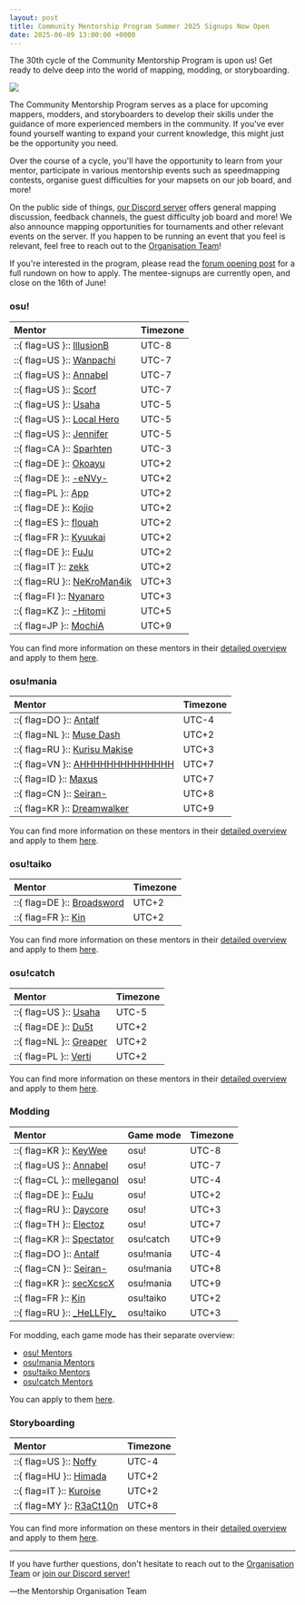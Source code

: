 ```yaml
---
layout: post
title: Community Mentorship Program Summer 2025 Signups Now Open
date: 2025-06-09 13:00:00 +0000
---
```


The 30th cycle of the Community Mentorship Program is upon us! Get ready to delve deep into the world of mapping, modding, or storyboarding.

![](/wiki/shared/news/banners/community-mentorship-program.jpg)

The Community Mentorship Program serves as a place for upcoming mappers, modders, and storyboarders to develop their skills under the guidance of more experienced members in the community. If you've ever found yourself wanting to expand your current knowledge, this might just be the opportunity you need.

Over the course of a cycle, you'll have the opportunity to learn from your mentor, participate in various mentorship events such as speedmapping contests, organise guest difficulties for your mapsets on our job board, and more! 

On the public side of things, [our Discord server](https://discord.com/invite/Ft2FtXmBgx) offers general mapping discussion, feedback channels, the guest difficulty job board and more! We also announce mapping opportunities for tournaments and other relevant events on the server. If you happen to be running an event that you feel is relevant, feel free to reach out to the [Organisation Team](https://docs.google.com/spreadsheets/d/1dVbDmk2Z6RsosS8rN11cfjCPMLKMuCjrICOVqTW2KH4/edit?usp=sharing)!

If you're interested in the program, please read the [forum opening post](https://osu.ppy.sh/community/forums/topics/2079752?n=1) for a full rundown on how to apply. 
The mentee-signups are currently open, and close on the 16th of June! 

### osu! 

| Mentor      | Timezone     |
| :-- | :-- |
| ::{ flag=US }:: [IllusionB](https://osu.ppy.sh/users/13292488)   | UTC-8 |
| ::{ flag=US }:: [Wanpachi](https://osu.ppy.sh/users/12157130)    | UTC-7 |
| ::{ flag=US }:: [Annabel](https://osu.ppy.sh/users/3388410)     | UTC-7 |
| ::{ flag=US }:: [Scorf](https://osu.ppy.sh/users/17038784)       | UTC-7 |
| ::{ flag=US }:: [Usaha](https://osu.ppy.sh/users/6443117)       | UTC-5 |
| ::{ flag=US }:: [Local Hero](https://osu.ppy.sh/users/16134122)  | UTC-5 |
| ::{ flag=US }:: [Jennifer](https://osu.ppy.sh/users/6761853)    | UTC-5 |
| ::{ flag=CA }:: [Sparhten](https://osu.ppy.sh/users/7601720)    | UTC-3 |
| ::{ flag=DE }:: [Okoayu](https://osu.ppy.sh/users/1623405)      | UTC+2 |
| ::{ flag=DE }:: [\-eNVy-](https://osu.ppy.sh/users/10632422)     | UTC+2 |
| ::{ flag=PL }:: [App](https://osu.ppy.sh/users/13650508)         | UTC+2 |
| ::{ flag=DE }:: [Kojio](https://osu.ppy.sh/users/2054596)       | UTC+2 |
| ::{ flag=ES }:: [flouah](https://osu.ppy.sh/users/8030129)      | UTC+2 |
| ::{ flag=FR }:: [Kyuukai](https://osu.ppy.sh/users/5337374)     | UTC+2 |
| ::{ flag=DE }:: [FuJu](https://osu.ppy.sh/users/10773882)        | UTC+2 |
| ::{ flag=IT }:: [zekk](https://osu.ppy.sh/users/9704802)        | UTC+2 |
| ::{ flag=RU }:: [NeKroMan4ik](https://osu.ppy.sh/users/11387664) | UTC+3 |
| ::{ flag=FI }:: [Nyanaro](https://osu.ppy.sh/users/4157611)     | UTC+3 |
| ::{ flag=KZ }:: [\-Hitomi](https://osu.ppy.sh/users/15583987)    | UTC+5 |
| ::{ flag=JP }:: [MochiA](https://osu.ppy.sh/users/9312734)      | UTC+9 |

You can find more information on these mentors in their [detailed overview](https://docs.google.com/spreadsheets/d/1PrL5cXwU-EMIkUaRKPHbRsi-AUeicQhZZR2QkjVDevM/edit) and apply to them [here](https://forms.gle/j9tUAjMf47JoRCRK8). 

### osu!mania 

| Mentor          | Timezone |
| :-- | :-- |
| ::{ flag=DO }:: [Antalf](https://osu.ppy.sh/users/8793773)          | UTC-4    |
| ::{ flag=NL }:: [Muse Dash](https://osu.ppy.sh/users/13695676)       | UTC+2    |
| ::{ flag=RU }:: [Kurisu Makise](https://osu.ppy.sh/users/2790640)   | UTC+3    |
| ::{ flag=VN }:: [AHHHHHHHHHHHHHH](https://osu.ppy.sh/users/8249608) | UTC+7    |
| ::{ flag=ID }:: [Maxus](https://osu.ppy.sh/users/4335785)           | UTC+7    |
| ::{ flag=CN }:: [Seiran-](https://osu.ppy.sh/users/14351534)         | UTC+8    |
| ::{ flag=KR }:: [Dreamwalker](https://osu.ppy.sh/users/8946550)     | UTC+9    |

You can find more information on these mentors in their [detailed overview](https://docs.google.com/spreadsheets/d/1g2KhhmBqiqNAe2I2PJPicaSFtWPQ5sScRluC9oQzFGg/edit) and apply to them [here](https://forms.gle/5pwB9qqUsDc3kV6H9).

### osu!taiko

| Mentor     | Timezone |
| :-- | :-- |
| ::{ flag=DE }:: [Broadsword](https://osu.ppy.sh/users/11357694) | UTC+2    |
| ::{ flag=FR }:: [Kin](https://osu.ppy.sh/users/480689)       | UTC+2    |

You can find more information on these mentors in their [detailed overview](https://docs.google.com/spreadsheets/d/1_bMj04v4kUhdBd_JS6yiex9pBSFcxh_Uunn--n7Ugt8/edit) and apply to them [here](https://forms.gle/unAie67mgosQK6vE7).

### osu!catch

| Mentor  | Timezone |
| :-- | :-- |
| ::{ flag=US }:: [Usaha](https://osu.ppy.sh/users/6443117)    | UTC-5    |
| ::{ flag=DE }:: [Du5t](https://osu.ppy.sh/users/6053071)    | UTC+2    |
| ::{ flag=NL }:: [Greaper](https://osu.ppy.sh/users/2369776) | UTC+2    |
| ::{ flag=PL }:: [Verti](https://osu.ppy.sh/users/10674528)   | UTC+2    |

You can find more information on these mentors in their [detailed overview](https://docs.google.com/spreadsheets/d/16J1nxWgHadycR2Qu232VufdcmHKPXWb6MFPixO-ehlg/edit) and apply to them [here](https://forms.gle/YrbXSstDdvBGGy2m7).

### Modding

| Mentor     | Game mode | Timezone |
| :-- | :-- | :-- |
| ::{ flag=KR }:: [KeyWee](https://osu.ppy.sh/users/10476879)     | osu!      | UTC-8    |
| ::{ flag=US }:: [Annabel](https://osu.ppy.sh/users/3388410)   | osu!      | UTC-7    |
| ::{ flag=CL }:: [melleganol](https://osu.ppy.sh/users/16452371) | osu!      | UTC-4    |
| ::{ flag=DE }:: [FuJu](https://osu.ppy.sh/users/10773882)        | osu!      | UTC+2    |
| ::{ flag=RU }:: [Daycore](https://osu.ppy.sh/users/5596337)    | osu!      | UTC+3    |
| ::{ flag=TH }:: [Electoz](https://osu.ppy.sh/users/6485263)    | osu!      | UTC+7    |
| ::{ flag=KR }:: [Spectator](https://osu.ppy.sh/users/702598)  | osu!catch | UTC+9    |
| ::{ flag=DO }:: [Antalf](https://osu.ppy.sh/users/8793773)      | osu!mania | UTC-4    |
| ::{ flag=CN }:: [Seiran-](https://osu.ppy.sh/users/14351534)    | osu!mania | UTC+8    |
| ::{ flag=KR }:: [secXcscX](https://osu.ppy.sh/users/13543418)   | osu!mania | UTC+9    |
| ::{ flag=FR }:: [Kin](https://osu.ppy.sh/users/480689)         | osu!taiko | UTC+2    |
| ::{ flag=RU }:: [\_HeLLFly\_](https://osu.ppy.sh/users/14225226)  | osu!taiko | UTC+3    |

For modding, each game mode has their separate overview: 
- [osu! Mentors](https://docs.google.com/spreadsheets/d/1hXMTAFDdhjpQP72WyfDkjOnZECf6DO_Ba5sxjpowUKw/edit?gid=2064960339#gid=2064960339)
- [osu!mania Mentors](https://docs.google.com/spreadsheets/d/1AcZHY7OylKGEgzgfryqLr9FOI6-oXdNqPT2Zistz3Yo/edit?gid=2064960339#gid=2064960339)
- [osu!taiko Mentors](https://docs.google.com/spreadsheets/d/1cjhM_wRE-BmH5v1iVF_uP1Jp6uLNamS7aCnjAQmEQb4/edit?gid=2064960339#gid=2064960339)
- [osu!catch Mentors](https://docs.google.com/spreadsheets/d/1Ac7_geRabvpRb60dxeLWYhIYzj9D_aDNzw2P8ZlhJ08/edit?gid=2064960339#gid=2064960339)

You can apply to them [here](https://docs.google.com/forms/d/e/1FAIpQLSedojsQxwaUWRPZ_AeP_bMr3GNsWMy62MpVwHQfyPtQfeSxXw/viewform).

### Storyboarding

| Mentor   | Timezone |
| :-- | :-- |
| ::{ flag=US }:: [Noffy](https://osu.ppy.sh/users/1541323)    | UTC-4    |
| ::{ flag=HU }:: [Himada](https://osu.ppy.sh/users/10959366)   | UTC+2    |
| ::{ flag=IT }:: [Kuroise](https://osu.ppy.sh/users/14547127)  | UTC+2    |
| ::{ flag=MY }:: [R3aCt10n](https://osu.ppy.sh/users/17020051) | UTC+8    |

You can find more information on these mentors in their [detailed overview](https://docs.google.com/spreadsheets/d/18vLaEyRnsfc2hpUb53EpggRwY6Vg7PqTScbs2qI6otc/edit) and apply to them [here](https://forms.gle/5bh7XsZw4E5yX4QNA).

---

If you have further questions, don't hesitate to reach out to the [Organisation Team](https://docs.google.com/spreadsheets/d/1dVbDmk2Z6RsosS8rN11cfjCPMLKMuCjrICOVqTW2KH4/edit?usp=sharing) or [join our Discord server!](https://discord.com/invite/Ft2FtXmBgx)

—the Mentorship Organisation Team
